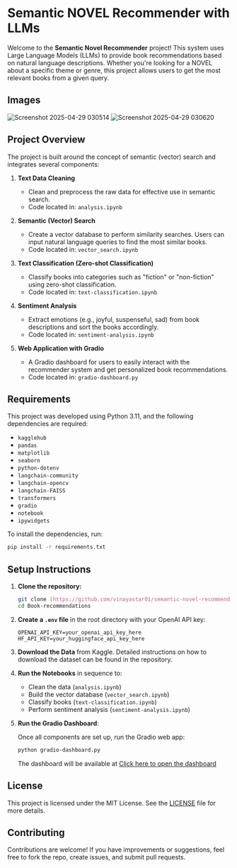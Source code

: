 
# Semantic NOVEL Recommender with LLMs

Welcome to the **Semantic Novel Recommender** project! This system uses Large Language Models (LLMs) to provide book recommendations based on natural language descriptions. Whether you're looking for a NOVEL about a specific theme or genre, this project allows users to get the most relevant books from a given query.

##  Images 
![Screenshot 2025-04-29 030514](https://github.com/user-attachments/assets/2f63da9f-a6bd-4852-80df-b054ad8b401a)
![Screenshot 2025-04-29 030620](https://github.com/user-attachments/assets/165cd8d9-7d0d-4ef6-9ee8-50e54b156567)




## Project Overview

The project is built around the concept of semantic (vector) search and integrates several components:

1. **Text Data Cleaning**  
   - Clean and preprocess the raw data for effective use in semantic search.  
   - Code located in: `analysis.ipynb`

2. **Semantic (Vector) Search**  
   - Create a vector database to perform similarity searches. Users can input natural language queries to find the most similar books.  
   - Code located in: `vector_search.ipynb`

3. **Text Classification (Zero-shot Classification)**  
   - Classify books into categories such as "fiction" or "non-fiction" using zero-shot classification.  
   - Code located in: `text-classification.ipynb`

4. **Sentiment Analysis**  
   - Extract emotions (e.g., joyful, suspenseful, sad) from book descriptions and sort the books accordingly.  
   - Code located in: `sentiment-analysis.ipynb`

5. **Web Application with Gradio**  
   - A Gradio dashboard for users to easily interact with the recommender system and get personalized book recommendations.  
   - Code located in: `gradio-dashboard.py`

## Requirements

This project was developed using Python 3.11, and the following dependencies are required:

- `kagglehub`
- `pandas`
- `matplotlib`
- `seaborn`
- `python-dotenv`
- `langchain-community`
- `langchain-opencv`
- `langchain-FAISS`
- `transformers`
- `gradio`
- `notebook`
- `ipywidgets`

To install the dependencies, run:

```bash
pip install -r requirements.txt
```

## Setup Instructions

1. **Clone the repository:**

   ```bash
   git clone [https://github.com/vinayastar01/semantic-novel-recommender].git
   cd Book-recommendations 
   ```

2. **Create a `.env` file** in the root directory with your OpenAI API key:

   ```text
   OPENAI_API_KEY=your_openai_api_key_here
   HF_API_KEY=your_huggingface_api_key_here
   ```

3. **Download the Data** from Kaggle. Detailed instructions on how to download the dataset can be found in the repository.

4. **Run the Notebooks** in sequence to:
   - Clean the data (`analysis.ipynb`)
   - Build the vector database (`vector_search.ipynb`)
   - Classify books (`text-classification.ipynb`)
   - Perform sentiment analysis (`sentiment-analysis.ipynb`)

5. **Run the Gradio Dashboard**:

   Once all components are set up, run the Gradio web app:

   ```bash
   python gradio-dashboard.py
   ```

   The dashboard will be available at [Click here to open the dashboard](http://127.0.0.1:7860/)





## License

This project is licensed under the MIT License. See the [LICENSE](LICENSE) file for more details.



## Contributing

Contributions are welcome! If you have improvements or suggestions, feel free to fork the repo, create issues, and submit pull requests.
